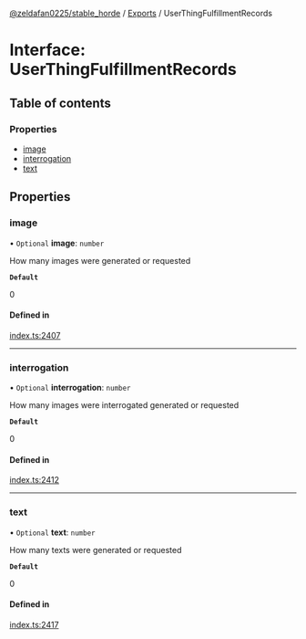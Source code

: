 [@zeldafan0225/stable_horde](../README.md) / [Exports](../modules.md) / UserThingFulfillmentRecords

# Interface: UserThingFulfillmentRecords

## Table of contents

### Properties

- [image](UserThingFulfillmentRecords.md#image)
- [interrogation](UserThingFulfillmentRecords.md#interrogation)
- [text](UserThingFulfillmentRecords.md#text)

## Properties

### image

• `Optional` **image**: `number`

How many images were generated or requested

**`Default`**

0

#### Defined in

[index.ts:2407](https://github.com/ZeldaFan0225/stable_horde/blob/ca96654/index.ts#L2407)

___

### interrogation

• `Optional` **interrogation**: `number`

How many images were interrogated generated or requested

**`Default`**

0

#### Defined in

[index.ts:2412](https://github.com/ZeldaFan0225/stable_horde/blob/ca96654/index.ts#L2412)

___

### text

• `Optional` **text**: `number`

How many texts were generated or requested

**`Default`**

0

#### Defined in

[index.ts:2417](https://github.com/ZeldaFan0225/stable_horde/blob/ca96654/index.ts#L2417)
